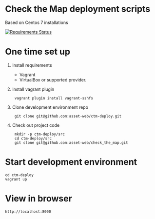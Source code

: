 # Check the Map deployment scripts

Based on Centos 7 installations

[![Requirements Status](https://requires.io/github/ta5ae/check_the_map/requirements.svg?branch=master)](https://requires.io/github/ta5ae/check_the_map/requirements/?branch=master)

# One time set up
1. Install requirements

	* Vagrant
	* VirtualBox or supported provider.

1. Install vagrant plugin

		vagrant plugin install vagrant-sshfs

1. Clone development environment repo

		git clone git@github.com:asset-web/ctm-deploy.git

1. Check out project code

		mkdir -p ctm-deploy/src
		cd ctm-deploy/src
		git clone git@github.com:asset-web/check_the_map.git

# Start development environment

	cd ctm-deploy
	vagrant up

# View in browser

	http://localhost:8000
